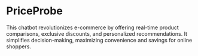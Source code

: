 # PriceProbe
This chatbot revolutionizes e-commerce by offering real-time product comparisons, exclusive discounts, and personalized recommendations. It simplifies decision-making, maximizing convenience and savings for online shoppers.
